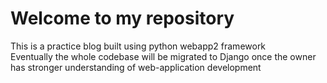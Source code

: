 # Welcome to my repository
This is a practice blog built using python webapp2 framework <br>
Eventually the whole codebase will be migrated to Django once the owner has stronger understanding of web-application development

